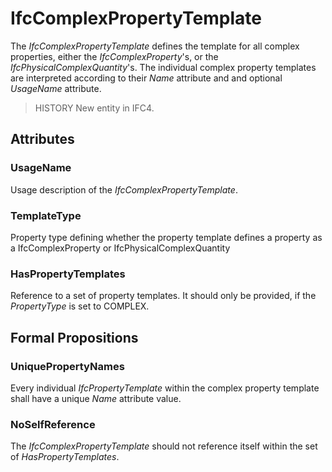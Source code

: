 # IfcComplexPropertyTemplate

The _IfcComplexPropertyTemplate_ defines the template for all complex properties, either the _IfcComplexProperty_'s, or the _IfcPhysicalComplexQuantity_'s. The individual complex property templates are interpreted according to their _Name_ attribute and and optional _UsageName_ attribute.<!-- end of definition -->

> HISTORY New entity in IFC4.

## Attributes

### UsageName
Usage description of the _IfcComplexPropertyTemplate_.

### TemplateType
Property type defining whether the property template defines a property as a IfcComplexProperty or IfcPhysicalComplexQuantity

### HasPropertyTemplates
Reference to a set of property templates. It should only be provided, if the _PropertyType_ is set to COMPLEX.

## Formal Propositions

### UniquePropertyNames
Every individual _IfcPropertyTemplate_ within the complex property template shall have a unique _Name_ attribute value.

### NoSelfReference
The _IfcComplexPropertyTemplate_ should not reference itself within the set of _HasPropertyTemplates_.